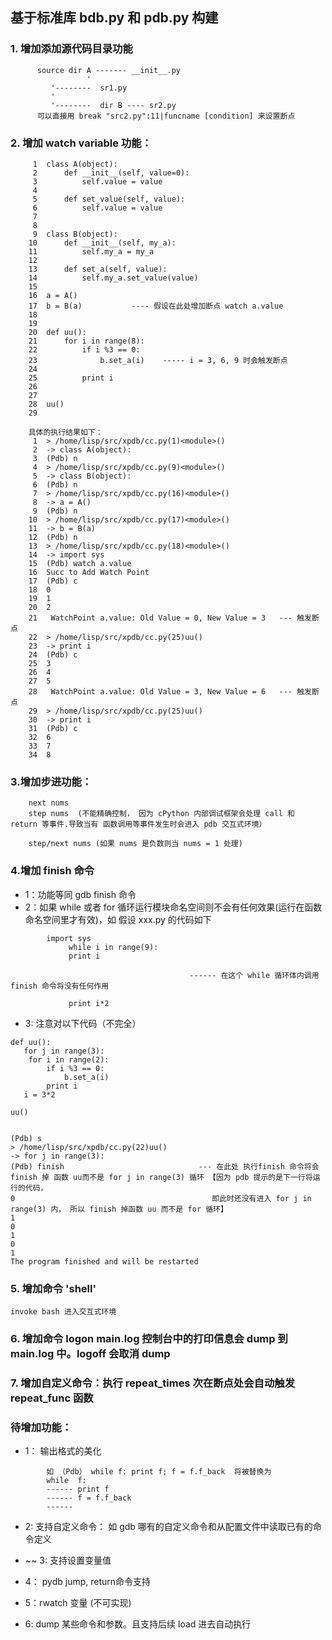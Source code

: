 ## 基于标准库 bdb.py 和 pdb.py 构建

###  1. 增加添加源代码目录功能
```
      source dir A ------- __init__.py
                 '
		 '--------  sr1.py
		 '
		 '--------  dir B ---- sr2.py
      可以直接用 break "src2.py":11|funcname [condition] 来设置断点
```

### 2. 增加 watch variable 功能：
```
     1	class A(object):
     2	    def __init__(self, value=0):
     3	        self.value = value
     4	
     5	    def set_value(self, value):
     6	        self.value = value
     7	
     8	
     9	class B(object):
    10	    def __init__(self, my_a):
    11	        self.my_a = my_a
    12	
    13	    def set_a(self, value):
    14	        self.my_a.set_value(value)
    15	
    16	a = A()
    17	b = B(a)           ---- 假设在此处增加断点 watch a.value
    18
    19	
    20	def uu():
    21	    for i in range(8):
    22	        if i %3 == 0:
    23	            b.set_a(i)    ----- i = 3, 6, 9 时会触发断点
    24	
    25	        print i
    26	
    27	
    28	uu()
    29	
        
    具体的执行结果如下：
     1	> /home/lisp/src/xpdb/cc.py(1)<module>()
     2	-> class A(object):
     3	(Pdb) n
     4	> /home/lisp/src/xpdb/cc.py(9)<module>()
     5	-> class B(object):
     6	(Pdb) n
     7	> /home/lisp/src/xpdb/cc.py(16)<module>()
     8	-> a = A()
     9	(Pdb) n
    10	> /home/lisp/src/xpdb/cc.py(17)<module>()
    11	-> b = B(a)
    12	(Pdb) n
    13	> /home/lisp/src/xpdb/cc.py(18)<module>()
    14	-> import sys
    15	(Pdb) watch a.value
    16	Succ to Add Watch Point
    17	(Pdb) c
    18	0
    19	1
    20	2
    21	 WatchPoint a.value: Old Value = 0, New Value = 3   --- 触发断点
    22	> /home/lisp/src/xpdb/cc.py(25)uu()
    23	-> print i
    24	(Pdb) c
    25	3
    26	4
    27	5
    28	 WatchPoint a.value: Old Value = 3, New Value = 6   --- 触发断点
    29	> /home/lisp/src/xpdb/cc.py(25)uu()
    30	-> print i
    31	(Pdb) c
    32	6
    33	7
    34	8
```


### 3.增加步进功能：
```
    next nums  
    step nums  (不能精确控制， 因为 cPython 内部调试框架会处理 call 和 return 等事件.导致当有 函数调用等事件发生时会进入 pdb 交互式环境）

    step/next nums (如果 nums 是负数则当 nums = 1 处理)
```
### 4.增加 finish 命令
*    1：功能等同 gdb finish 命令  
*    2：如果 while 或者 for 循环运行模块命名空间则不会有任何效果(运行在函数命名空间里才有效)，如
       假设 xxx.py 的代码如下
```
	    import sys
	         while i in range(9):
		     print i

                                        ------ 在这个 while 循环体内调用 finish 命令将没有任何作用

		     print i*2
```		     
			    
* 3: 注意对以下代码（不完全）
```
def uu():
   for j in range(3): 
    for i in range(2):
        if i %3 == 0:
            b.set_a(i)
        print i
   i = 3*2       

uu()


(Pdb) s
> /home/lisp/src/xpdb/cc.py(22)uu()
-> for j in range(3):                    
(Pdb) finish                              --- 在此处 执行finish 命令将会finish 掉 函数 uu而不是 for j in range(3) 循环 【因为 pdb 提示的是下一行将运行的代码，
0                                            即此时还没有进入 for j in range(3) 内， 所以 finish 掉函数 uu 而不是 for 循环】
1
0
1
0
1
The program finished and will be restarted
```

### 5. 增加命令 'shell'
    invoke bash 进入交互式环境
    

### 6. 增加命令 logon main.log 控制台中的打印信息会 dump 到 main.log 中。logoff 会取消 dump 


### 7. 增加自定义命令：执行 repeat_times 次在断点处会自动触发 repeat_func 函数


### 待增加功能：
*  1： 输出格式的美化
    
```
        如 （Pdb） while f: print f; f = f.f_back  将被替换为
	    while  f:
	    ------ print f
	    ------ f = f.f_back
	    ------
```
*    2: 支持自定义命令：
        如 gdb 哪有的自定义命令和从配置文件中读取已有的命令定义


*    ~~ 3: 支持设置变量值

*   4： pydb jump, return命令支持

*   5：rwatch 变量 (不可实现)

*   6: dump 某些命令和参数。且支持后续 load 进去自动执行





	
